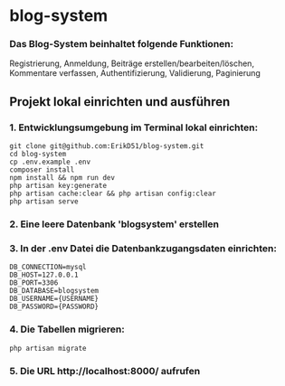 # blog-system

### Das Blog-System beinhaltet folgende Funktionen:
Registrierung, Anmeldung, Beiträge erstellen/bearbeiten/löschen, Kommentare verfassen, Authentifizierung, Validierung, Paginierung

## Projekt lokal einrichten und ausführen

### 1. Entwicklungsumgebung im Terminal lokal einrichten:

```
git clone git@github.com:ErikD51/blog-system.git
cd blog-system
cp .env.example .env
composer install
npm install && npm run dev
php artisan key:generate
php artisan cache:clear && php artisan config:clear
php artisan serve
```

### 2. Eine leere Datenbank 'blogsystem' erstellen

### 3. In der .env Datei die Datenbankzugangsdaten einrichten:

```
DB_CONNECTION=mysql
DB_HOST=127.0.0.1
DB_PORT=3306
DB_DATABASE=blogsystem
DB_USERNAME={USERNAME}
DB_PASSWORD={PASSWORD}
```

### 4. Die Tabellen migrieren:
```
php artisan migrate
```

### 5. Die URL http://localhost:8000/ aufrufen
